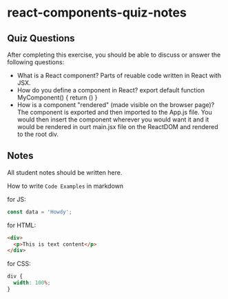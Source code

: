 # react-components-quiz-notes

## Quiz Questions

After completing this exercise, you should be able to discuss or answer the following questions:

- What is a React component?
  Parts of reuable code written in React with JSX.
- How do you define a component in React?
  export default function MyComponent() {
  return ()
  }
- How is a component "rendered" (made visible on the browser page)?
  The component is exported and then imported to the App.js file.
  You would then insert the component wherever you would want it and it would be rendered in ourt main.jsx file on the ReactDOM and rendered to the root div.

## Notes

All student notes should be written here.

How to write `Code Examples` in markdown

for JS:

```javascript
const data = 'Howdy';
```

for HTML:

```html
<div>
  <p>This is text content</p>
</div>
```

for CSS:

```css
div {
  width: 100%;
}
```
